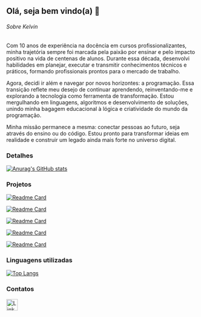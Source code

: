 ## Olá, seja bem vindo(a) 👋

###### Sobre Kelvin

Com 10 anos de experiência na docência em cursos profissionalizantes, minha trajetória sempre foi marcada pela paixão por ensinar e pelo impacto positivo na vida de centenas de alunos. Durante essa década, desenvolvi habilidades em planejar, executar e transmitir conhecimentos técnicos e práticos, formando profissionais prontos para o mercado de trabalho.

Agora, decidi ir além e navegar por novos horizontes: a programação. Essa transição reflete meu desejo de continuar aprendendo, reinventando-me e explorando a tecnologia como ferramenta de transformação. Estou mergulhando em linguagens, algoritmos e desenvolvimento de soluções, unindo minha bagagem educacional à lógica e criatividade do mundo da programação.

Minha missão permanece a mesma: conectar pessoas ao futuro, seja através do ensino ou do código. Estou pronto para transformar ideias em realidade e construir um legado ainda mais forte no universo digital.
### Detalhes

[![Anurag's GitHub stats](https://github-readme-stats.vercel.app/api?username=kelvindutra3012&show_icons=true&theme=dark)](https://github.com/anuraghazra/github-readme-stats)

### Projetos

[![Readme Card](https://github-readme-stats.vercel.app/api/pin/?username=kelvindutra3012&repo=projetopet&theme=dark)](https://petlife-hazel.vercel.app/)

[![Readme Card](https://github-readme-stats.vercel.app/api/pin/?username=kelvindutra3012&repo=gamehouse&theme=dark)](https://coliseugamehouse.vercel.app/)

[![Readme Card](https://github-readme-stats.vercel.app/api/pin/?username=kelvindutra3012&repo=projetobootstrapalura&theme=dark)](https://projetometeoraalura.vercel.app/)

[![Readme Card](https://github-readme-stats.vercel.app/api/pin/?username=kelvindutra3012&repo=sitedkshoes&theme=dark)](https://dkshoessite.vercel.app/)

[![Readme Card](https://github-readme-stats.vercel.app/api/pin/?username=kelvindutra3012&repo=projeto_calculadora_medias&theme=dark)](https://kelvin-projeto-calculadora-medias.vercel.app/)



### Linguagens utilizadas

[![Top Langs](https://github-readme-stats.vercel.app/api/top-langs/?username=kelvindutra3012&layout=compact)](https://github.com/anuraghazra/github-readme-stats)

### Contatos

[<img src='https://img.shields.io/badge/LinkedIn-0077B5?style=for-the-badge&logo=linkedin&logoColor=white' alt='Linkedin' height='30'>](https://www.linkedin.com/in/kelvindutra)
